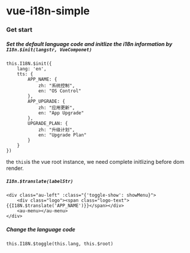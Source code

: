 # vue-i18n-simple
### Get start

##### Set the default language code and initlize the i18n information by ```I18n.$init(langstr, VueComponet)```

    this.I18N.$init({
        lang: 'en',
        tts: {
            APP_NAME: {
                zh: "系统控制",
                en: "OS Control"
            },
            APP_UPGRADE: {
                zh: "应用更新",
                en: "App Upgrade"
            },
            UPGRADE_PLAN: {
                zh: "升级计划",
                en: "Upgrade Plan"
            }
        }
    })
    
the ```this```is the vue root instance, we need complete initlizing before dom render. 

##### ```I18n.$translate(labelStr)```

    <div class="au-left" :class="{'toggle-show': showMenu}">
        <div class="logo"><span class="logo-text">{{I18N.$translate('APP_NAME')}}</span></div>
        <au-menu></au-menu>
    </div>
    
##### Change the language code

    this.I18N.$toggle(this.lang, this.$root)
